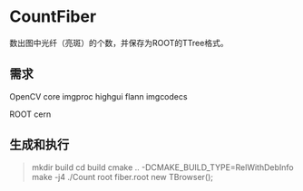 # CountFiber

数出图中光纤（亮斑）的个数，并保存为ROOT的TTree格式。

## 需求

OpenCV core imgproc highgui flann imgcodecs

ROOT cern

## 生成和执行

> mkdir build
> cd build
> cmake .. -DCMAKE_BUILD_TYPE=RelWithDebInfo
> make -j4
> ./Count
> root fiber.root
>    new TBrowser();


